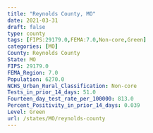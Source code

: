```yaml
---
title: "Reynolds County, MO"
date: 2021-03-31
draft: false
type: county
tags: [FIPS:29179.0,FEMA:7.0,Non-core,Green]
categories: [MO]
County: Reynolds County
State: MO
FIPS: 29179.0
FEMA_Region: 7.0
Population: 6270.0
NCHS_Urban_Rural_Classification: Non-core
Tests_in_prior_14_days: 51.0
Fourteen_day_test_rate_per_100000: 813.0
Percent_Positivity_in_prior_14_days: 0.039
Level: Green
url: /states/MO/reynolds-county
---
```



